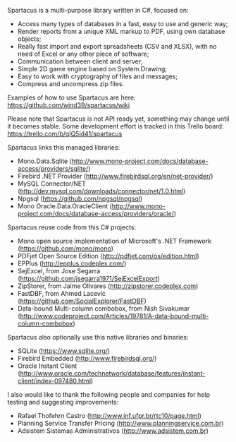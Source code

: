Spartacus is a multi-purpose library written in C#, focused on:
  - Access many types of databases in a fast, easy to use and generic way;
  - Render reports from a unique XML markup to PDF, using own database objects;
  - Really fast import and export spreadsheets (CSV and XLSX), with no need of Excel or any other piece of software;
  - Communication between client and server;
  - Simple 2D game engine based on System.Drawing;
  - Easy to work with cryptography of files and messages;
  - Compress and uncompress zip files.

Examples of how to use Spartacus are here: https://github.com/wind39/spartacus/wiki

Please note that Spartacus is not API ready yet, something may change until it becomes stable.
Some development effort is tracked in this Trello board: https://trello.com/b/qIQ5id41/spartacus

Spartacus links this managed libraries:
  - Mono.Data.Sqlite (http://www.mono-project.com/docs/database-access/providers/sqlite/)
  - Firebird .NET Provider (http://www.firebirdsql.org/en/net-provider/)
  - MySQL Connector/NET (http://dev.mysql.com/downloads/connector/net/1.0.html)
  - Npgsql (https://github.com/npgsql/npgsql)
  - Mono Oracle.Data.OracleClient (http://www.mono-project.com/docs/database-access/providers/oracle/)
  
Spartacus reuse code from this C# projects:
  - Mono open source implementation of Microsoft's .NET Framework (https://github.com/mono/mono)
  - PDFjet Open Source Edition (http://pdfjet.com/os/edition.html)
  - EPPlus (http://epplus.codeplex.com/)
  - SejExcel, from Jose Segarra (https://github.com/jsegarra1971/SejExcelExport)
  - ZipStorer, from Jaime Olivares (http://zipstorer.codeplex.com)
  - FastDBF, from Ahmed Lacevic (https://github.com/SocialExplorer/FastDBF)
  - Data-bound Multi-column combobox, from Nish Sivakumar (http://www.codeproject.com/Articles/19781/A-data-bound-multi-column-combobox)

Spartacus also optionally use this native libraries and binaries:
  - SQLite (https://www.sqlite.org/)
  - Firebird Embedded (http://www.firebirdsql.org/)
  - Oracle Instant Client (http://www.oracle.com/technetwork/database/features/instant-client/index-097480.html)

I also would like to thank the following people and companies for help testing and suggesting improvements:
  - Rafael Thofehrn Castro (http://www.inf.ufpr.br/rtc10/page.html)
  - Planning Service Transfer Pricing (http://www.planningservice.com.br)
  - Adsistem Sistemas Administrativos (http://www.adsistem.com.br)
